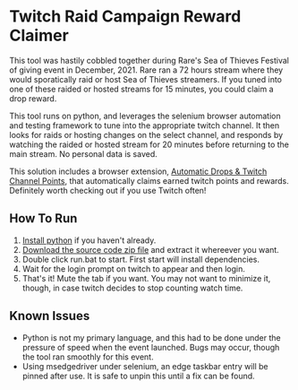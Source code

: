 # Twitch Raid Campaign Reward Claimer

This tool was hastily cobbled together during Rare's Sea of Thieves Festival of giving event in December, 2021. Rare ran a 72 hours stream where they would sporatically raid or host Sea of Thieves streamers. If you tuned into one of these raided or hosted streams for 15 minutes, you could claim a drop reward.

This tool runs on python, and leverages the selenium browser automation and testing framework to tune into the appropriate twitch channel. It then looks for raids or hosting changes on the select channel, and responds by watching the raided or hosted stream for 20 minutes before returning to the main stream. No personal data is saved.

This solution includes a browser extension, [Automatic Drops & Twitch Channel Points](https://chrome.google.com/webstore/detail/automatic-drops-twitch-ch/kfhgpagdjjoieckminnmigmpeclkdmjm/related?hl=en), that automatically claims earned twitch points and rewards. Definitely worth checking out if you use Twitch often!

## How To Run

1. [Install python](https://www.microsoft.com/store/productId/9P7QFQMJRFP7) if you haven't already.
2. [Download the source code zip file](https://github.com/Frosthaven/twitch-raid-campaign-reward-claimer/archive/refs/heads/main.zip) and extract it whereever you want.
3. Double click run.bat to start. First start will install dependencies.
4. Wait for the login prompt on twitch to appear and then login.
5. That's it! Mute the tab if you want. You may not want to minimize it, though, in case twitch decides to stop counting watch time.

## Known Issues

-   Python is not my primary language, and this had to be done under the pressure of speed when the event launched. Bugs may occur, though the tool ran smoothly for this event.
-   Using msedgedriver under selenium, an edge taskbar entry will be pinned after use. It is safe to unpin this until a fix can be found.
